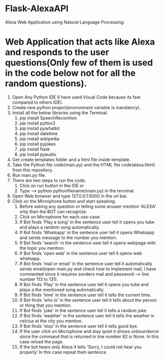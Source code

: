 # Flask-AlexaAPI
Alexa Web Application using Natural Language Processing.
# Web Application that acts like Alexa and responds to the user questions(Only few of them is used in the code below not for all the random questions).


1. Open Any Python IDE (I have used Visual Code because its fast compared to others IDE).
2. Create new python project(environment variable is mandatory).
3. Install all the below libraries using the Terminal.
     1. pip install SpeechReconition
     2. pip install pyttsx3
     3. pip install pywhatkit
     4. pip install datetime
     5. pip install wikipedia
     6. pip install pyjokes
     7. pip install flask
     8. pip install pyaudio
4. Get create templates folder and a html file inside template.
5. Take the Python file code(main.py) and the HTML file code(alexa.html) from this repository.
6. Run main.py file.
7. There are two steps to run the code,
     1. Click on run button in the IDE or
     2. Type --> python pythonfilename(main.py) in the terminal.
8. Open Web browser and type 127.0.0.1:5000 in the url bar.
9. Click on the Microphone button and start speaking.
     1. Before asking any question or telling some answer mention 'ALEXA' only then the BOT can         recognize.
     2. Click on Microphone for each use-case.
     3. If Bot finds 'Play a song' in the sentence user tell it opens you tube and plays a               random song automatically.
     4. If Bot finds 'Whatsapp' in the sentence user tell it opens Whatsapp and sends message to         the number you mention.
     5. If Bot finds 'search' in the sentence user tell it opens webpage with the topic you             mention.
     6. If Bot finds 'open web' in the sentence user tell it opens web whatsapp.
     7. If Bot finds 'mail or email' in the sentence user tell it automatically sends                   email(open main.py and check how to implement mail, I have commented since it requires           senders mail and password --> line number 113 to 131).
     8. If Bot finds 'Play' in the sentence user tell it opens you tube and plays a                     the mentioned song automatically.
     9. If Bot finds 'time' in the sentence user tell it tells the current time.
     10. If Bot finds 'who is' in the sentence user tell it tells about the person or thing that         you mention.
     11. If Bot finds 'joke' in the sentence user tell it tells a random joke.
     12. If Bot finds 'weather' in the sentence user tell it tells the weather in celcius at the          city you mention.
     13. If Bot finds 'stop' in the sentence user tell it tells good bye.
     14. If the user click on Microphone and stay quiet it shows unbounderror since the command          that is returned in line number 82 is None. In this case reload the page.
     15. If the bot hears only Alexa it tells 'Sorry, I could not hear you properly'.In this              case repeat theh sentence.
